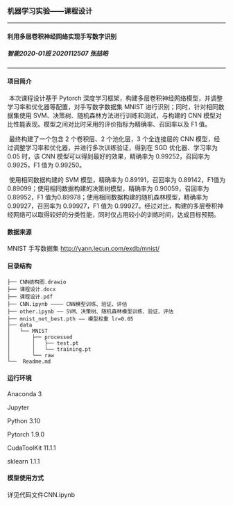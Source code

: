### 机器学习实验——课程设计

------

#### 利用多层卷积神经网络实现手写数字识别

##### 智能2020-01班	2020112507	 张喆皓 

------

#### 项目简介

​	本次课程设计基于 Pytorch 深度学习框架，构建多层卷积神经网络模型，并调整学习率和优化器等配置，对手写数字数据集 MNIST 进行识别；同时，针对相同数据集使用 SVM、决策树、随机森林方法进行训练和测试，与构建的 CNN 模型对比性能表现。模型之间对比时采用的评价指标为精确率、召回率以及 F1 值。

​	最终构建了一个包含 2 个卷积层、2 个池化层，3 个全连接层的 CNN 模型，经过调整学习率和优化器，并进行多次训练验证，得到在 SGD 优化器、学习率为 0.05 时，该 CNN 模型可以得到最好的效果，精确率为 0.99252，召回率为 0.9925，F1 值为 0.99250。

​	使用相同数据构建的 SVM 模型，精确率为 0.89191，召回率为 0.89142，F1值为 0.89099；使用相同数据构建的决策树模型，精确率为 0.90059，召回率为0.89952，F1 值为0.89978；使用相同数据构建的随机森林模型，精确率为 0.99927，召回率为 0.99927，F1 值为 0.99927。经过对比，构建的多层卷积神经网络可以取得较好的分类性能，同时仅占用较小的训练时间，达成目标预期。

#### 数据来源

MNIST 手写数据集 http://yann.lecun.com/exdb/mnist/

#### 目录结构

```
├── CNN结构图.drawio
├── 课程设计.docx
├── 课程设计.pdf
├── CNN.ipynb ———— CNN模型训练、验证、评估
├── other.ipynb —— SVM、决策树、随机森林模型训练、验证、评估
├── mnist_net_best.pth —— 模型权重 lr=0.05
├── data
│   └── MNIST
│       ├── processed
│       │   ├── test.pt
│       │   └── training.pt
│       └── raw
└──  Readme.md
```

#### 运行环境

Anaconda 3 

Jupyter

Python 3.10

Pytorch 1.9.0

CudaToolKit 11.1.1

sklearn 1.1.1

#### 模型使用方式

详见代码文件CNN.ipynb







